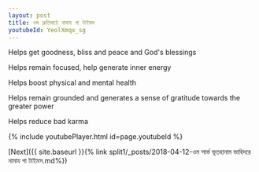 ```yaml
---
layout: post
title: ওম দ্রুতিমাঠে নামায গা টাইমস
youtubeId: YeolXmqx_sg
---
```

 
 
Helps get goodness, bliss and peace and God's blessings
 
Helps remain focused, help generate inner energy 
 
Helps boost physical and mental health 
 
Helps remain grounded and generates a sense of gratitude towards the greater power 
 
Helps reduce bad karma
 
 
 
 


{% include youtubePlayer.html id=page.youtubeId %}
 
[Next]({{ site.baseurl }}{% link  split1/_posts/2018-04-12-ওম সার্ভ ভূতহানাম ভাহিদরে নামায গা টাইমস.md%})
 
